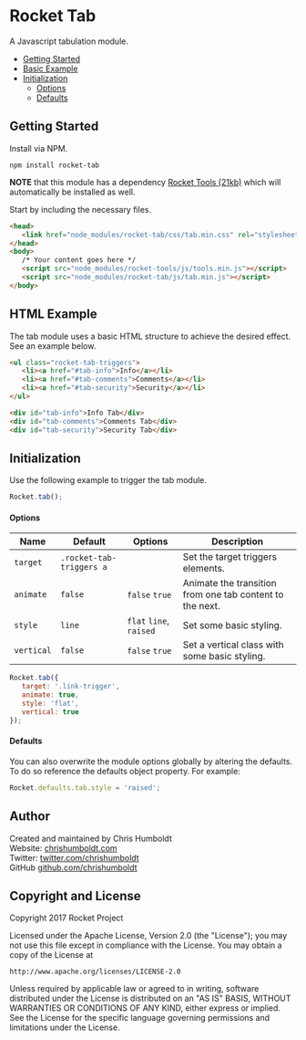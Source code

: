 # Rocket Tab
A Javascript tabulation module.

* [Getting Started](#getting-started)
* [Basic Example](#basic-example)
* [Initialization](#initialization)
	* [Options](#options)
	* [Defaults](#defaults)

## Getting Started
Install via NPM.

```
npm install rocket-tab
```

**NOTE** that this module has a dependency [Rocket Tools (21kb)](https://github.com/chrishumboldt/Rocket-Tools) which will automatically be installed as well.

Start by including the necessary files.

```html
<head>
   <link href="node_modules/rocket-tab/css/tab.min.css" rel="stylesheet" type="text/css">
</head>
<body>
   /* Your content goes here */
   <script src="node_modules/rocket-tools/js/tools.min.js"></script>
   <script src="node_modules/rocket-tab/js/tab.min.js"></script>
</body>
```

## HTML Example
The tab module uses a basic HTML structure to achieve the desired effect. See an example below.

```html
<ul class="rocket-tab-triggers">
   <li><a href="#tab-info">Info</a></li>
   <li><a href="#tab-comments">Comments</a></li>
   <li><a href="#tab-security">Security</a></li>
</ul>

<div id="tab-info">Info Tab</div>
<div id="tab-comments">Comments Tab</div>
<div id="tab-security">Security Tab</div>
```

## Initialization
Use the following example to trigger the tab module.

```js
Rocket.tab();
```

#### Options
Name | Default | Options | Description
---- | ---- | ---- | ----
`target` | `.rocket-tab-triggers a` | | Set the target triggers elements.
`animate` | `false` | `false` `true` | Animate the transition from one tab content to the next.
`style` | `line` | `flat` `line`, `raised` | Set some basic styling.
`vertical` | `false` | `false` `true` | Set a vertical class with some basic styling.

```js
Rocket.tab({
   target: '.link-trigger',
   animate: true,
   style: 'flat',
   vertical: true
});
```

#### Defaults
You can also overwrite the module options globally by altering the defaults. To do so reference the defaults object property. For example:

```js
Rocket.defaults.tab.style = 'raised';
```

## Author
Created and maintained by Chris Humboldt<br>
Website: <a href="http://chrishumboldt.com/">chrishumboldt.com</a><br>
Twitter: <a href="https://twitter.com/chrishumboldt">twitter.com/chrishumboldt</a><br>
GitHub <a href="https://github.com/chrishumboldt">github.com/chrishumboldt</a><br>

## Copyright and License
Copyright 2017 Rocket Project

Licensed under the Apache License, Version 2.0 (the "License");
you may not use this file except in compliance with the License.
You may obtain a copy of the License at

    http://www.apache.org/licenses/LICENSE-2.0

Unless required by applicable law or agreed to in writing, software
distributed under the License is distributed on an "AS IS" BASIS,
WITHOUT WARRANTIES OR CONDITIONS OF ANY KIND, either express or implied.
See the License for the specific language governing permissions and
limitations under the License.
